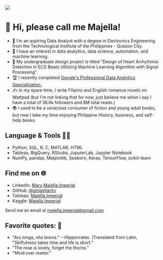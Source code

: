 <img src="https://media.licdn.com/dms/image/D5616AQEoamIERjuBNw/profile-displaybackgroundimage-shrink_350_1400/0/1699618942169?e=1704931200&v=beta&t=bNkgA6BYXjvI6l_atMxMlGbQ6NiF_SoI4GBnFBCZemE">

# 👋 Hi, please call me Majella!
- 🌱 I’m an aspiring Data Analyst with a degree in Electronics Engineering from the Technological Institute of the Philippines - Quezon City.
- 👀 I have an interest in data analytics, data science, automation, and machine learning.
- 📜 My undergraduate design project is titled "Design of Heart Arrhythmia Detection in ECG Beats Utilizing Machine Learning Algorithm with Signal Processing".
- 🏆 I recently completed [Google's Professional Data Analytics Specialization.](https://www.coursera.org/account/accomplishments/specialization/certificate/A9QTAS5TVTDP)
- ✍️ In my spare time, I write Filipino and English romance novels on Wattpad (but I'm not linking that for now, just believe me when I say I have a total of 36.6k followers and 8M total reads.)
- 📚 I used to be a voracious consumer of fiction and young adult books, but now I take my time enjoying Philippine History, business, and self-help books.

## Language & Tools 👩‍💻
- Python, SQL, R, C, MATLAB, HTML
- Tableau, BigQuery, RStudio, JupyterLab, Jupyter Notebook
- NumPy, pandas, Matplotlib, Seaborn, Keras, TensorFlow, scikit-learn

## Find me on 🌐
- LinkedIn: [Mary Majella Imperial](https://www.linkedin.com/in/majellaimperial/)
- GitHub: [@singjellarity](https://github.com/singjellarity)
- Tableau: [Majella Imperial](https://public.tableau.com/app/profile/majella.imperial/vizzes)
- Kaggle: [Majella Imperial](https://www.kaggle.com/majellaimperial)

Send me an email at
majella.imperial@gmail.com

## Favorite quotes: 🌹
- "Ars longa, vita brevis." --Hippocrates. (Translated from Latin, "Skilfulness takes time and life is short."
- "The rose is lovely, forget the thorns."
- "Mind over matter."

<!---
singjellarity/singjellarity is a ✨ special ✨ repository because its `README.md` (this file) appears on your GitHub profile.
You can click the Preview link to take a look at your changes.
--->

